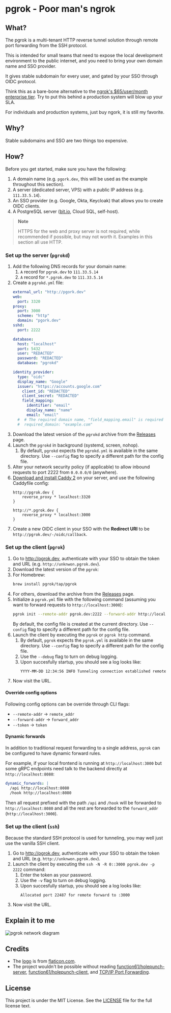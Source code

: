 # pgrok - Poor man's ngrok

## What?

The pgrok is a multi-tenant HTTP reverse tunnel solution through remote port forwarding from the SSH protocol.

This is intended for small teams that need to expose the local development environment to the public internet, and you need to bring your own domain name and SSO provider.

It gives stable subdomain for every user, and gated by your SSO through OIDC protocol.

Think this as a bare-bone alternative to the [ngrok's $65/user/month enterprise tier](https://ngrok.com/pricing). Try to put this behind a production system will blow up your SLA.

For individuals and production systems, just buy ngork, it is still my favorite.

## Why?

Stable subdomains and SSO are two things too expensive.

## How?

Before you get started, make sure you have the following:

1. A domain name (e.g. `pgork.dev`, this will be used as the example throughout this section).
1. A server (dedicated server, VPS) with a public IP address (e.g. `111.33.5.14`).
1. An SSO provider (e.g. Google, Okta, Keycloak) that allows you to create OIDC clients.
1. A PostgreSQL server ([bit.io](https://bit.io/), Cloud SQL, self-host).

> **Note**
>
> HTTPS for the web and proxy server is not required, while recommended if possible, but may not worth it. Examples in this section all use HTTP.

### Set up the server (`pgrokd`)

1. Add the following DNS records for your domain name:
    1. `A` record for `pgrok.dev` to `111.33.5.14`
    1. `A` record for `*.pgrok.dev` to `111.33.5.14`
1. Create a `pgrokd.yml` file:
    ```yaml
    external_url: "http://pgork.dev"
    web:
      port: 3320
    proxy:
      port: 3000
      scheme: "http"
      domain: "pgork.dev"
    sshd:
      port: 2222

    database:
      host: "localhost"
      port: 5432
      user: "REDACTED"
      password: "REDACTED"
      database: "pgrokd"

    identity_provider:
      type: "oidc"
      display_name: "Google"
      issuer: "https://accounts.google.com"
        client_id: "REDACTED"
        client_secret: "REDACTED"
        field_mapping:
          identifier: "email"
          display_name: "name"
          email: "email"
      #  # The required domain name, "field_mapping.email" is required to set for this to work.
      #  required_domain: "example.com"
    ```
1. Download the latest version of the `pgrokd` archive from the [Releases](https://github.com/pgrok/pgrok/releases) page.
1. Launch the `pgrokd` in background (systemd, screen, nohop).
    1. By default, `pgrokd` expects the `pgrokd.yml` is available in the same directory. Use `--config` flag to specify a different path for the config file.
1. Alter your network security policy (if applicable) to allow inbound requests to port 2222 from `0.0.0.0/0` (anywhere).
1. [Download and install Caddy 2](https://caddyserver.com/docs/install) on your server, and use the following Caddyfile config:
    ```caddyfile
    http://pgrok.dev {
        reverse_proxy * localhost:3320
    }

    http://*.pgrok.dev {
        reverse_proxy * localhost:3000
    }
    ```
1. Create a new OIDC client in your SSO with the **Redirect URI** to be `http://pgrok.dev/-/oidc/callback`.

### Set up the client (`pgrok`)

1. Go to http://pgrok.dev, authenticate with your SSO to obtain the token and URL (e.g. `http://unknwon.pgrok.dev`).
1. Download the latest version of the `pgrok`:
  1. For Homebrew:
      ```sh
      brew install pgrok/tap/pgrok
      ```
  1. For others, download the archive from the [Releases](https://github.com/pgrok/pgrok/releases) page.
1. Initialize a `pgrok.yml` file with the following command (assuming you want to forward requests to `http://localhost:3000`):
    ```sh
    pgrok init --remote-addr pgrok.dev:2222 --forward-addr http://localhost:3000 --token {YOUR_TOKEN}
    ```
    By default, the config file is created at the current directory. Use `--config` flag to specify a different path for the config file.
1. Launch the client by executing the `pgrok` or `pgrok http` command.
    1. By default, `pgrok` expects the `pgrok.yml` is available in the same directory. Use `--config` flag to specify a different path for the config file.
    1. Use the `--debug` flag to turn on debug logging.
    1. Upon succesfully startup, you should see a log looks like:
        ```sh
        YYYY-MM-DD 12:34:56 INFO Tunneling connection established remote=pgrok.dev:2222
        ```
1. Now visit the URL.

#### Override config options

Following config options can be override through CLI flags:

- `--remote-addr` -> `remote_addr`
- `--forward-addr` -> `forward_addr`
- `--token` -> `token`

#### Dynamic forwards

In addition to traditional request forwarding to a single address, `pgrok` can be configured to have dynamic forward rules.

For example, if your local frontend is running at `http://localhost:3000` but some gRPC endpoints need talk to the backend directly at `http://localhost:8080`:

```yaml
dynamic_forwards: |
  /api http://localhost:8080
  /hook http://localhost:8080
```

Then all request prefixed with the path `/api` and `/hook` will be forwarded to `http://localhost:8080` and all the rest are forwarded to the `forward_addr` (`http://localhost:3000`).

### Set up the client (`ssh`)

Because the standard SSH protocol is used for tunneling, you may well just use the vanilla SSH client.

1. Go to http://pgrok.dev, authenticate with your SSO to obtain the token and URL (e.g. `http://unknwon.pgrok.dev`).
1. Launch the client by executing the `ssh -N -R 0::3000 pgrok.dev -p 2222` command:
    1. Enter the token as your password.
    1. Use the `-v` flag to turn on debug logging.
    1. Upon succesfully startup, you should see a log looks like:
        ```
        Allocated port 22487 for remote forward to :3000
        ```
1. Now visit the URL.

## Explain it to me

![pgrok network diagram](https://user-images.githubusercontent.com/2946214/224460720-e93dc192-1be9-433a-b592-474d908b517d.png)

## Credits

- The [logo](https://www.flaticon.com/free-icon/nat_9168228) is from [flaticon.com](https://www.flaticon.com/).
- The project wouldn't be possible without reading [function61/holepunch-server](https://github.com/function61/holepunch-server), [function61/holepunch-client](https://github.com/function61/holepunch-client), and [TCP/IP Port Forwarding](https://github.com/apache/mina-sshd/blob/master/docs/technical/tcpip-forwarding.md).

## License

This project is under the MIT License. See the [LICENSE](LICENSE) file for the full license text.

